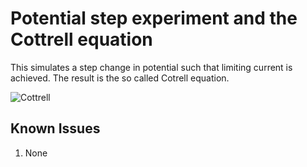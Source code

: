 # Potential step experiment and the Cottrell equation

This simulates a step change in potential such that limiting current is achieved.  The result is the so called Cotrell equation.  

![Cottrell](https://user-images.githubusercontent.com/75796436/104049666-5743f780-51b3-11eb-9e22-5a954c40071d.png)

## Known Issues
1. None
